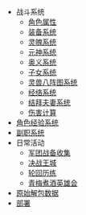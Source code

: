 * 战斗系统
  * [角色属性](角色属性.md)
  * [装备系统](装备系统.md)
  * [灵魄系统](灵魄系统.md)
  * [元神系统](元神系统.md)
  * [奥义系统](奥义系统.md)
  * [子女系统](子女系统.md)
  * [灵兽八阵图系统](灵兽八阵图系统.md)
  * [经络系统](经络系统.md)
  * [结拜夫妻系统](结拜夫妻系统.md)
  * [伤害计算](伤害计算.md)
* [角色经验系统](角色经验系统.md)
* [副职系统](副职系统.md)
* 日常活动
  * [军团战备收集](军团战备收集.md)
  * [决战王城](决战王城.md)
  * [轮回历练](轮回历练.md)
  * [青梅煮酒英雄会](青梅煮酒英雄会.md)
* [原始解包数据](原始解包数据.md)
* [部署](部署.md)
